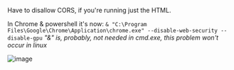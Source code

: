 Have to disallow CORS, if you're running just the HTML.

In Chrome & powershell it's now: `& "C:\Program Files\Google\Chrome\Application\chrome.exe" --disable-web-security --disable-gpu`
*"&" is, probably, not needed in cmd.exe, this problem won't occur in linux*

![image](https://github.com/user-attachments/assets/7058134b-7452-4082-a369-cc968cda5412)
